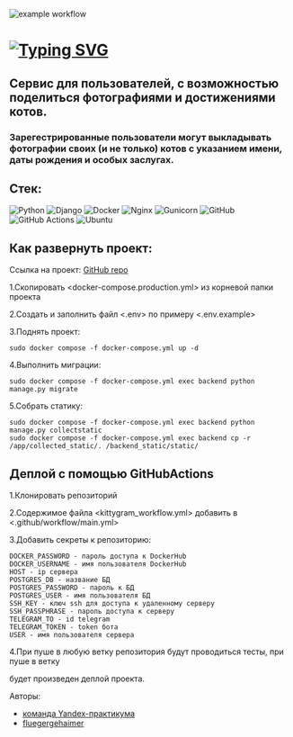 ![example workflow](https://github.com/github/docs/actions/workflows/main.yml/badge.svg)


# [![Typing SVG](https://readme-typing-svg.herokuapp.com?color=%2336BCF7&lines=KITTYGRAM)](https://git.io/typing-svg)

## Сервис для пользователей, с возможностью поделиться фотографиями и достижениями котов.
### Зарегестрированные пользователи могут выкладывать фотографии своих (и не только) котов с указанием имени, даты рождения и особых заслугах.

## Стек:

![Python](https://img.shields.io/badge/python-3670A0?style=for-the-badge&logo=python&logoColor=ffdd54)
![Django](https://img.shields.io/badge/django-%23092E20.svg?style=for-the-badge&logo=django&logoColor=white)
![Docker](https://img.shields.io/badge/docker-%230db7ed.svg?style=for-the-badge&logo=docker&logoColor=white)
![Nginx](https://img.shields.io/badge/nginx-%23009639.svg?style=for-the-badge&logo=nginx&logoColor=white)
![Gunicorn](https://img.shields.io/badge/gunicorn-%298729.svg?style=for-the-badge&logo=gunicorn&logoColor=white)
![GitHub](https://img.shields.io/badge/github-%23121011.svg?style=for-the-badge&logo=github&logoColor=white)
![GitHub Actions](https://img.shields.io/badge/github%20actions-%232671E5.svg?style=for-the-badge&logo=githubactions&logoColor=white)
![Ubuntu](https://img.shields.io/badge/Ubuntu-E95420?style=for-the-badge&logo=ubuntu&logoColor=white)

## Как развернуть проект:
Ссылка на проект: [GitHub repo](https://github.com/fluegergehaimer/kittygram_final)

1.Скопировать <docker-compose.production.yml> из корневой папки проекта

2.Создать и заполнить файл <.env> по примеру <.env.example>

3.Поднять проект:
```
sudo docker compose -f docker-compose.yml up -d
```
4.Выполнить миграции:
```
sudo docker compose -f docker-compose.yml exec backend python manage.py migrate
```
5.Собрать статику:
```
sudo docker compose -f docker-compose.yml exec backend python manage.py collectstatic
sudo docker compose -f docker-compose.yml exec backend cp -r /app/collected_static/. /backend_static/static/ 
```
## Деплой с помощью GitHubActions
1.Клонировать репозиторий

2.Содержимое файла <kittygram_workflow.yml> добавить в <.github/workflow/main.yml>

3.Добавить секреты к репозиторию:
```
DOCKER_PASSWORD - пароль доступа к DockerHub
DOCKER_USERNAME - имя пользователя DockerHub
HOST - ip сервера
POSTGRES_DB - название БД
POSTGRES_PASSWORD - пароль к БД
POSTGRES_USER - имя пользователя БД
SSH_KEY - ключ ssh для доступа к удаленному серверу
SSH_PASSPHRASE - пароль доступа к серверу
TELEGRAM_TO - id telegram
TELEGRAM_TOKEN - token бота
USER - имя пользователя сервера
```
4.При пуше в любую ветку репозитория будут проводиться тесты, при пуше в ветку <main> будет произведен деплой проекта.








Авторы:
- [команда Yandex-практикума](https://github.com/yandex-praktikum?tab=repositories)
- [fluegergehaimer](https://github.com/fluegergehaimer)